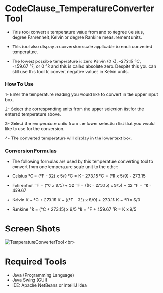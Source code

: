 # CodeClause_TemperatureConverterTool
- This tool convert a temperature value from and to degree Celsius, degree Fahrenheit, Kelvin or degree Rankine measurement units.

- This tool also display a conversion scale applicable to each converted temperature.

- The lowest possible temperature is zero Kelvin (0 K), -273.15 °C, -459.67 °F, or 0 °R and this is called absolute zero. Despite this you can still use this tool to convert negative values in Kelvin units.

### How To Use
1- Enter the temperature reading you would like to convert in the upper input box.

2- Select the corresponding units from the upper selection list for the entered temperature above.

3- Select the temperature units from the lower selection list that you would like to use for the conversion.

4- The converted temperature will display in the lower text box.

### Conversion Formulas
- The following formulas are used by this temperature converting tool to convert from one temperature scale unit to the other:

- Celsius
    °C = (°F - 32) x 5/9
    °C = K - 273.15
    °C = (°R x 5/9) - 273.15
- Fahrenheit
    °F = (°C x 9/5) + 32
    °F = ((K - 273.15) x 9/5) + 32
    °F = °R - 459.67
- Kelvin
    K = °C + 273.15
    K = ((°F - 32) x 5/9) + 273.15
    K = °R x 5/9
- Rankine
    °R = (°C + 273.15) x 9/5
    °R = °F + 459.67
    °R = K x 9/5

# Screen Shots
![TemperatureConverterTool]([https://github.com/MernaHesham10/CodeClause_Scientific-Calculator/blob/main/ScreenShots/1.png](https://github.com/MernaHesham10/CodeClause_TemperatureConverterTool/blob/main/ScreenShot/1.png))
<br>

# Required Tools
- Java (Programming Language)
- Java Swing (GUI)
- IDE: Apache NetBeans or IntelliJ Idea
    
